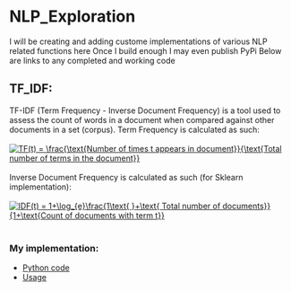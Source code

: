 # NLP_Exploration

I will be creating and adding custome implementations of various NLP related functions here
Once I build enough I may even publish PyPi
Below are links to any completed and working code

## TF_IDF: 
TF-IDF (Term Frequency - Inverse Document Frequency) is a tool used to assess the count of words in a document when compared against other documents in a set (corpus). 
Term Frequency is calculated as such:<br><br>
<a href="https://www.codecogs.com/eqnedit.php?latex=TF(t)&space;=&space;\frac{\text{Number&space;of&space;times&space;t&space;appears&space;in&space;document}}{\text{Total&space;number&space;of&space;terms&space;in&space;the&space;document}}" target="_blank"><img src="https://latex.codecogs.com/gif.latex?TF(t)&space;=&space;\frac{\text{Number&space;of&space;times&space;t&space;appears&space;in&space;document}}{\text{Total&space;number&space;of&space;terms&space;in&space;the&space;document}}" title="TF(t) = \frac{\text{Number of times t appears in document}}{\text{Total number of terms in the document}}" /></a>
<br><br>
Inverse Document Frequency is calculated as such (for Sklearn implementation):<br><br>
<a href="https://www.codecogs.com/eqnedit.php?latex=IDF(t)&space;=&space;1&plus;\log_{e}\frac{1\text{&space;}&plus;\text{&space;Total&space;number&space;of&space;documents}}&space;{1&plus;\text{Count&space;of&space;documents&space;with&space;term&space;t}}" target="_blank"><img src="https://latex.codecogs.com/gif.latex?IDF(t)&space;=&space;1&plus;\log_{e}\frac{1\text{&space;}&plus;\text{&space;Total&space;number&space;of&space;documents}}&space;{1&plus;\text{Count&space;of&space;documents&space;with&space;term&space;t}}" title="IDF(t) = 1+\log_{e}\frac{1\text{ }+\text{ Total number of documents}} {1+\text{Count of documents with term t}}" /></a>
<br><br>
### My implementation:
- [Python code](https://github.com/Zethtren/NLP_Exploration/blob/main/tf_idf.py)
- [Usage](https://github.com/Zethtren/NLP_Exploration/blob/main/tf_idf_usage.ipynb)
